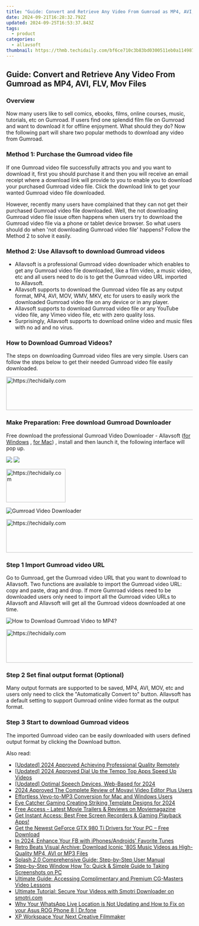 ```yaml
---
title: "Guide: Convert and Retrieve Any Video From Gumroad as MP4, AVI, FLV, Mov Files"
date: 2024-09-21T16:28:32.792Z
updated: 2024-09-25T16:53:37.843Z
tags:
  - product
categories:
  - allavsoft
thumbnail: https://thmb.techidaily.com/bf6ce710c3b83bd0300511eb0a114987cd6a644274eb54a39fdf9870b6c3de78.jpg
---
```


## Guide: Convert and Retrieve Any Video From Gumroad as MP4, AVI, FLV, Mov Files

### Overview

Now many users like to sell comics, ebooks, films, online courses, music, tutorials, etc on Gumroad. If users find one splendid film file on Gumroad and want to download it for offline enjoyment. What should they do? Now the following part will share two popular methods to download any video from Gumroad.

### Method 1: Purchase the Gumroad video file

If one Gumroad video file successfully attracts you and you want to download it, first you should purchase it and then you will receive an email receipt where a download link will provide to you to enable you to download your purchased Gumroad video file. Click the download link to get your wanted Gumroad video file downloaded.

However, recently many users have complained that they can not get their purchased Gumroad video file downloaded. Well, the not downloading Gumroad video file issue often happens when users try to download the Gumroad video file via a phone or tablet device browser. So what users should do when 'not downloading Gumroad video file' happens? Follow the Method 2 to solve it easily.

### Method 2: Use Allavsoft to download Gumroad videos

* Allavsoft is a professional Gumroad video downloader which enables to get any Gumroad video file downloaded, like a film video, a music video, etc and all users need to do is to get the Gumroad video URL imported to Allavsoft.
* Allavsoft supports to download the Gumroad video file as any output format, MP4, AVI, MOV, WMV, MKV, etc for users to easily work the downloaded Gumroad video file on any device or in any player.
* Allavsoft supports to download Gumroad video file or any YouTube video file, any Vimeo video file, etc with zero quality loss.
* Surprisingly, Allavsoft supports to download online video and music files with no ad and no virus.

### How to Download Gumroad Videos?

The steps on downloading Gumroad video files are very simple. Users can follow the steps below to get their needed Gumroad video file easily downloaded.

<!-- affiliate ads begin -->
<a href="https://aligracehair.sjv.io/c/5597632/2012420/19272" target="_top" id="2012420">
  <img src="//a.impactradius-go.com/display-ad/19272-2012420" border="0" alt="https://techidaily.com" width="728" height="90"/>
</a>
<img height="0" width="0" src="https://aligracehair.sjv.io/i/5597632/2012420/19272" style="position:absolute;visibility:hidden;" border="0" />
<!-- affiliate ads end -->

### Make Preparation: Free download Gumroad Downloader

Free download the professional Gumroad Video Downloader - Allavsoft ([for Windows](https://tools.techidaily.com/allavsoft/products/) , [for Mac](https://tools.techidaily.com/allavsoft/products/)) , install and then launch it, the following interface will pop up.

[![](https://www.allavsoft.com/how-to/../images/how-to/free-download-win.jpg)](https://tools.techidaily.com/allavsoft/products/) [![](https://www.allavsoft.com/how-to/../images/how-to/free-download-mac.jpg)](https://tools.techidaily.com/allavsoft/products/)

<!-- affiliate ads begin -->
<a href="https://aligracehair.sjv.io/c/5597632/2135396/19272" target="_top" id="2135396">
  <img src="//a.impactradius-go.com/display-ad/19272-2135396" border="0" alt="https://techidaily.com" width="160" height="90"/>
</a>
<img height="0" width="0" src="https://aligracehair.sjv.io/i/5597632/2135396/19272" style="position:absolute;visibility:hidden;" border="0" />
<!-- affiliate ads end -->

![Gumroad Video Downloader](https://www.allavsoft.com/how-to/../images/allavsoft/screen-shot-600.jpg)

<!-- affiliate ads begin -->
<a href="https://imp.i357552.net/c/5597632/1061528/11832" target="_top" id="1061528">
  <img src="//a.impactradius-go.com/display-ad/11832-1061528" border="0" alt="https://techidaily.com" width="728" height="90"/>
</a>
<img height="0" width="0" src="https://imp.i357552.net/i/5597632/1061528/11832" style="position:absolute;visibility:hidden;" border="0" />
<!-- affiliate ads end -->

### Step 1 Import Gumroad video URL

Go to Gumroad, get the Gumroad video URL that you want to download to Allavsoft. Two functions are available to import the Gumroad video URL: copy and paste, drag and drop. If more Gumroad videos need to be downloaded users only need to import all the Gumroad video URLs to Allavsoft and Allavsoft will get all the Gumroad videos downloaded at one time.

![How to Download Gumroad Video to MP4?](https://www.allavsoft.com/how-to/../images/how-to/download-rtmp-video/download-rtmp-video.jpg)

<!-- affiliate ads begin -->
<a href="https://appsumo.8odi.net/c/5597632/2111982/7443" target="_top" id="2111982">
  <img src="//a.impactradius-go.com/display-ad/7443-2111982" border="0" alt="https://techidaily.com" width="728" height="90"/>
</a>
<img height="0" width="0" src="https://appsumo.8odi.net/i/5597632/2111982/7443" style="position:absolute;visibility:hidden;" border="0" />
<!-- affiliate ads end -->

### Step 2 Set final output format (Optional)

Many output formats are supported to be saved, MP4, AVI, MOV, etc and users only need to click the "Automatically Convert to" button. Allavsoft has a default setting to support Gumroad online video format as the output format.

### Step 3 Start to download Gumroad videos

The imported Gumroad video can be easily downloaded with users defined output format by clicking the Download button.

<ins class="adsbygoogle"
     style="display:block"
     data-ad-format="autorelaxed"
     data-ad-client="ca-pub-7571918770474297"
     data-ad-slot="1223367746"></ins>

<ins class="adsbygoogle"
     style="display:block"
     data-ad-client="ca-pub-7571918770474297"
     data-ad-slot="8358498916"
     data-ad-format="auto"
     data-full-width-responsive="true"></ins>

<span class="atpl-alsoreadstyle">Also read:</span>
<div><ul>
<li><a href="https://digital-screen-recording.techidaily.com/updated-2024-approved-achieving-professional-quality-remotely/"><u>[Updated] 2024 Approved Achieving Professional Quality Remotely</u></a></li>
<li><a href="https://fox-helps.techidaily.com/updated-2024-approved-dial-up-the-tempo-top-apps-speed-up-videos/"><u>[Updated] 2024 Approved Dial Up the Tempo Top Apps Speed Up Videos</u></a></li>
<li><a href="https://on-screen-recording.techidaily.com/updated-optimal-speech-devices-web-based-for-2024/"><u>[Updated] Optimal Speech Devices, Web-Based for 2024</u></a></li>
<li><a href="https://some-guidance.techidaily.com/2024-approved-the-complete-review-of-movavi-video-editor-plus-users/"><u>2024 Approved The Complete Review of Movavi Video Editor Plus Users</u></a></li>
<li><a href="https://fox-sure.techidaily.com/effortless-vevo-to-mp3-conversion-for-mac-and-windows-users/"><u>Effortless Vevo-to-MP3 Conversion for Mac and Windows Users</u></a></li>
<li><a href="https://youtube-help.techidaily.com/eye-catcher-gaming-creating-striking-template-designs-for-2024/"><u>Eye Catcher Gaming Creating Striking Template Designs for 2024</u></a></li>
<li><a href="https://fox-sure.techidaily.com/free-access-latest-movie-trailers-and-reviews-on-moviemagazine/"><u>Free Access - Latest Movie Trailers & Reviews on Moviemagazine</u></a></li>
<li><a href="https://fox-sure.techidaily.com/get-instant-access-best-free-screen-recorders-and-gaming-playback-apps/"><u>Get Instant Access: Best Free Screen Recorders & Gaming Playback Apps!</u></a></li>
<li><a href="https://hardware-help.techidaily.com/get-the-newest-geforce-gtx-980-ti-drivers-for-your-pc-free-download/"><u>Get the Newest GeForce GTX 980 Ti Drivers for Your PC – Free Download</u></a></li>
<li><a href="https://facebook-video-content.techidaily.com/in-2024-enhance-your-fb-with-iphonesandroids-favorite-tunes/"><u>In 2024, Enhance Your FB with iPhones/Androids' Favorite Tunes</u></a></li>
<li><a href="https://fox-sure.techidaily.com/retro-beats-visual-archive-download-iconic-80s-music-videos-as-high-quality-mp4-avi-or-mp3-files/"><u>Retro Beats Visual Archive: Download Iconic '80S Music Videos as High-Quality MP4, AVI or MP3 Files</u></a></li>
<li><a href="https://fox-sure.techidaily.com/splash-20-comprehensive-guide-step-by-step-user-manual/"><u>Splash 2.0 Comprehensive Guide: Step-by-Step User Manual</u></a></li>
<li><a href="https://fox-sure.techidaily.com/step-by-step-window-how-to-quick-and-simple-guide-to-taking-screenshots-on-pc/"><u>Step-by-Step Window How To: Quick & Simple Guide to Taking Screenshots on PC</u></a></li>
<li><a href="https://fox-sure.techidaily.com/ultimate-guide-accessing-complimentary-and-premium-cg-masters-video-lessons/"><u>Ultimate Guide: Accessing Complimentary and Premium CG-Masters Video Lessons</u></a></li>
<li><a href="https://fox-sure.techidaily.com/ultimate-tutorial-secure-your-videos-with-smotri-downloader-on-smotricom/"><u>Ultimate Tutorial: Secure Your Videos with Smotri Downloader on smotri.com</u></a></li>
<li><a href="https://location-social.techidaily.com/why-your-whatsapp-live-location-is-not-updating-and-how-to-fix-on-your-asus-rog-phone-8-drfone-by-drfone-virtual-android/"><u>Why Your WhatsApp Live Location is Not Updating and How to Fix on your Asus ROG Phone 8 | Dr.fone</u></a></li>
<li><a href="https://extra-lessons.techidaily.com/xp-workspace-your-next-creative-filmmaker/"><u>XP Workspace Your Next Creative Filmmaker</u></a></li>
</ul></div>

